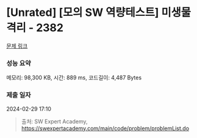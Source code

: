 # [Unrated] [모의 SW 역량테스트] 미생물 격리 - 2382 

[문제 링크](https://swexpertacademy.com/main/code/problem/problemDetail.do?contestProbId=AV597vbqAH0DFAVl) 

### 성능 요약

메모리: 98,300 KB, 시간: 889 ms, 코드길이: 4,487 Bytes

### 제출 일자

2024-02-29 17:10



> 출처: SW Expert Academy, https://swexpertacademy.com/main/code/problem/problemList.do